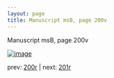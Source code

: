 ```yaml
---
layout: page
title: Manuscript msB, page 200v
---
```


Manuscript msB, page 200v

[![image](http://www.homermultitext.org/iipsrv?OBJ=IIP,1.0&FIF=/project/homer/pyramidal/deepzoom/hmt/vbbifolio/pending/vb_200v_201r.tif&WID=100&CVT=JPEG)](http://www.homermultitext.org/ict2/?urn=urn:cite2:hmt:vbbifolio.pending:vb_200v_201r)

prev:  [200r](../200r) | next:  [201r](../201r)

